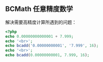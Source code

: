 ## BCMath 任意精度数学

解决需要高精度计算所遇到的问题：

```php
<?php
echo 0.00000000000001 + 7.999;
echo '<br>';
echo bcadd('0.00000000001', '7.999', 16);
echo '<br>';
echo bcadd(0.00000000001, 7.999, 16);
```